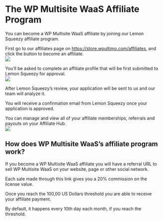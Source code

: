 # The WP Multisite WaaS Affiliate Program

You can become a WP Multisite WaaS affiliate by joining our Lemon Squeezy affiliate program.

First go to our affiliates page on <https://store.wpultimo.com/affiliates>, and click the button to become an affiliate.  
![](https://docs.nextpress.us/uploads/d63c485e-f614-4a5a-b86d-4f604036e979.png)

You’ll be asked to complete an affiliate profile that will be first submitted to Lemon Squeezy for approval.  
![](https://docs.nextpress.us/uploads/c1582b70-16b7-4340-b823-728cfb7e0517.png)

After Lemon Squeezy’s review, your application will be sent to us and our team will analyze it.

You will receive a confirmation email from Lemon Squeezy once your application is approved.

You can manage and view all of your affiliate memberships, referrals and payouts on your Affiliate Hub.  
![](https://docs.nextpress.us/uploads/ce97a82d-ab63-4a43-bfa3-eb62e10e29bf.png)

## **How does WP Multisite WaaS’s affiliate program work?**

If you become a WP Multisite WaaS affiliate you will have a referral URL to sell WP Multisite WaaS on your website, page or other social network.

Each sale made through this link gives you a 20% commission on the license value.

Once you reach the 100,00 US Dollars threshold you are able to receive your affiliate payment.

By default, it happens every 10th day each month, if you reach the threshold.
